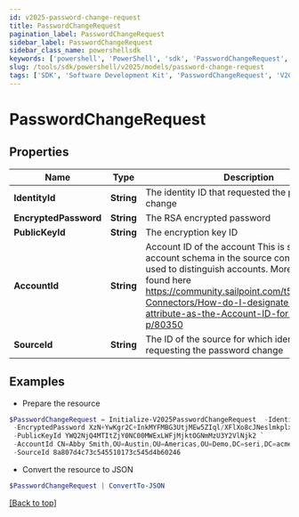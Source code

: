 ```yaml
---
id: v2025-password-change-request
title: PasswordChangeRequest
pagination_label: PasswordChangeRequest
sidebar_label: PasswordChangeRequest
sidebar_class_name: powershellsdk
keywords: ['powershell', 'PowerShell', 'sdk', 'PasswordChangeRequest', 'V2025PasswordChangeRequest'] 
slug: /tools/sdk/powershell/v2025/models/password-change-request
tags: ['SDK', 'Software Development Kit', 'PasswordChangeRequest', 'V2025PasswordChangeRequest']
---
```



# PasswordChangeRequest

## Properties

Name | Type | Description | Notes
------------ | ------------- | ------------- | -------------
**IdentityId** | **String** | The identity ID that requested the password change | [optional] 
**EncryptedPassword** | **String** | The RSA encrypted password | [optional] 
**PublicKeyId** | **String** | The encryption key ID | [optional] 
**AccountId** | **String** | Account ID of the account This is specified per account schema in the source configuration. It is used to distinguish accounts. More info can be found here https://community.sailpoint.com/t5/IdentityNow-Connectors/How-do-I-designate-an-account-attribute-as-the-Account-ID-for-a/ta-p/80350 | [optional] 
**SourceId** | **String** | The ID of the source for which identity is requesting the password change | [optional] 

## Examples

- Prepare the resource
```powershell
$PasswordChangeRequest = Initialize-V2025PasswordChangeRequest  -IdentityId 8a807d4c73c545510173c545f0a002ff `
 -EncryptedPassword XzN+YwKgr2C+InkMYFMBG3UtjMEw5ZIql/XFlXo8cJNeslmkplx6vn4kd4/43IF9STBk5RnzR6XmjpEO+FwHDoiBwYZAkAZK/Iswxk4OdybG6Y4MStJCOCiK8osKr35IMMSV/mbO4wAeltoCk7daTWzTGLiI6UaT5tf+F2EgdjJZ7YqM8W8r7aUWsm3p2Xt01Y46ZRx0QaM91QruiIx2rECFT2pUO0wr+7oQ77jypATyGWRtADsu3YcvCk/6U5MqCnXMzKBcRas7NnZdSL/d5H1GglVGz3VLPMaivG4/oL4chOMmFCRl/zVsGxZ9RhN8rxsRGFFKn+rhExTi+bax3A== `
 -PublicKeyId YWQ2NjQ4MTItZjY0NC00MWExLWFjMjktOGNmMzU3Y2VlNjk2 `
 -AccountId CN=Abby Smith,OU=Austin,OU=Americas,OU=Demo,DC=seri,DC=acme,DC=com `
 -SourceId 8a807d4c73c545510173c545d4b60246
```

- Convert the resource to JSON
```powershell
$PasswordChangeRequest | ConvertTo-JSON
```


[[Back to top]](#) 

